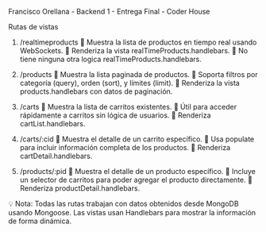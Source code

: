 Francisco Orellana - Backend 1 - Entrega Final - Coder House

Rutas de vistas

1. /realtimeproducts
   📌 Muestra la lista de productos en tiempo real usando WebSockets.
   🔹 Renderiza la vista realTimeProducts.handlebars.
   🔹 No tiene ninguna otra logica realTimeProducts.handlebars.

2. /products
   📌 Muestra la lista paginada de productos.
   🔹 Soporta filtros por categoría (query), orden (sort), y límites (limit).
   🔹 Renderiza la vista products.handlebars con datos de paginación.

3. /carts
   📌 Muestra la lista de carritos existentes.
   🔹 Útil para acceder rápidamente a carritos sin lógica de usuarios.
   🔹 Renderiza cartList.handlebars.

4. /carts/:cid
   📌 Muestra el detalle de un carrito específico.
   🔹 Usa populate para incluir información completa de los productos.
   🔹 Renderiza cartDetail.handlebars.

5. /products/:pid
   📌 Muestra el detalle de un producto específico.
   🔹 Incluye un selector de carritos para poder agregar el producto directamente.
   🔹 Renderiza productDetail.handlebars.

💡 Nota:
Todas las rutas trabajan con datos obtenidos desde MongoDB usando Mongoose.
Las vistas usan Handlebars para mostrar la información de forma dinámica.

